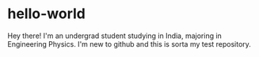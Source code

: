 # hello-world

Hey there!
I'm an undergrad student studying in India, majoring in Engineering Physics.
I'm new to github and this  is sorta my test repository.
